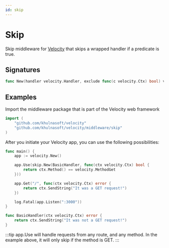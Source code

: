 ```yaml
---
id: skip
---
```


# Skip

Skip middleware for [Velocity](https://github.com/khulnasoft/velocity) that skips a wrapped handler if a predicate is true.

## Signatures

```go
func New(handler velocity.Handler, exclude func(c velocity.Ctx) bool) velocity.Handler
```

## Examples

Import the middleware package that is part of the Velocity web framework

```go
import (
    "github.com/khulnasoft/velocity"
    "github.com/khulnasoft/velocity/middleware/skip"
)
```

After you initiate your Velocity app, you can use the following possibilities:

```go
func main() {
    app := velocity.New()

    app.Use(skip.New(BasicHandler, func(ctx velocity.Ctx) bool {
        return ctx.Method() == velocity.MethodGet
    }))

    app.Get("/", func(ctx velocity.Ctx) error {
        return ctx.SendString("It was a GET request!")
    })

    log.Fatal(app.Listen(":3000"))
}

func BasicHandler(ctx velocity.Ctx) error {
    return ctx.SendString("It was not a GET request!")
}
```

:::tip
app.Use will handle requests from any route, and any method. In the example above, it will only skip if the method is GET.
:::
